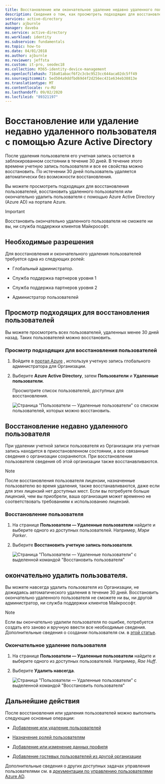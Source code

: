 ```yaml
---
title: Восстановление или окончательное удаление недавно удаленного пользователя в Azure AD
description: Сведения о том, как просмотреть подходящих для восстановления пользователей, восстановить удаленного пользователя или удалить пользователя без возможности восстановления с помощью Azure Active Directory.
services: active-directory
author: ajburnle
manager: daveba
ms.service: active-directory
ms.workload: identity
ms.subservice: fundamentals
ms.topic: how-to
ms.date: 04/01/2018
ms.author: ajburnle
ms.reviewer: jeffsta
ms.custom: it-pro, seodec18
ms.collection: M365-identity-device-management
ms.openlocfilehash: 718a01abacf6f2c3cbc9523cc644aca02dc5ff49
ms.sourcegitcommit: 5ed504a9ddfbd69d4f2d256ec431e634eb38813e
ms.translationtype: MT
ms.contentlocale: ru-RU
ms.lasthandoff: 09/02/2020
ms.locfileid: "89321197"
---
```

# <a name="restore-or-remove-a-recently-deleted-user-using-azure-active-directory"></a>Восстановление или удаление недавно удаленного пользователя с помощью Azure Active Directory
После удаления пользователя его учетная запись остается в заблокированном состоянии в течение 30 дней. В течение этого времени учетную запись пользователя и все ее свойства можно восстановить. По истечении 30 дней пользователь удаляется автоматически без возможности восстановления.

Вы можете просмотреть подходящих для восстановления пользователей, восстановить удаленного пользователя или окончательно удалить пользователя с помощью Azure Active Directory (Azure AD) на портале Azure.

>[!Important]
>Восстановить окончательно удаленного пользователя не сможете ни вы, ни служба поддержки клиентов Майкрософт.

## <a name="required-permissions"></a>Необходимые разрешения
Для восстановления и окончательного удаления пользователей требуется одна из следующих ролей:

- Глобальный администратор.

- Служба поддержка партнеров уровня 1

- Служба поддержка партнеров уровня 2

- Администратор пользователей

## <a name="view-your-restorable-users"></a>Просмотр подходящих для восстановления пользователей
Вы можете просмотреть всех пользователей, удаленных менее 30 дней назад. Таких пользователей можно восстановить.

### <a name="to-view-your-restorable-users"></a>Просмотр подходящих для восстановления пользователей
1. Войдите в [портал Azure](https://portal.azure.com/) , используя учетную запись глобального администратора для Организации.

2. Выберите **Azure Active Directory**, затем **Пользователи** и **Удаленные пользователи**.

    Просмотрите список пользователей, доступных для восстановления.

    ![Страница "Пользователи — Удаленные пользователи" со списком пользователей, которых можно восстановить.](media/active-directory-users-restore/users-deleted-users-view-restorable.png)

## <a name="restore-a-recently-deleted-user"></a>Восстановление недавно удаленного пользователя

При удалении учетной записи пользователя из Организации эта учетная запись находится в приостановленном состоянии, а все связанные сведения о организации сохраняются. При восстановлении пользователя сведения об этой организации также восстанавливаются.

> [!Note]
> После восстановления пользователя лицензии, назначенные пользователю во время удаления, также восстанавливаются, даже если для этих лицензий нет доступных мест. Если вы потребуете больше лицензий, чем вы приобрели, ваша организация может временно не соответствовать требованиям к использованию лицензий.

### <a name="to-restore-a-user"></a>Восстановление пользователя
1. На странице **Пользователи — Удаленные пользователи** найдите и выберите одного из доступных пользователей. Например, _Мэри Parker_.

2. Выберите **Восстановить учетную запись пользователя**.

    ![Страница "Пользователи — Удаленные пользователи" с выделенной командой "Восстановить пользователя"](media/active-directory-users-restore/users-deleted-users-restore-user.png)

## <a name="permanently-delete-a-user"></a>окончательно удалить пользователя.
Вы можете навсегда удалить пользователя из Организации, не дожидаясь автоматического удаления в течение 30 дней. Восстановить окончательно удаленного пользователя не сможете ни вы, ни другой администратор, ни служба поддержки клиентов Майкрософт.

>[!Note]
>Если вы окончательно удалили пользователя по ошибке, потребуется создать его заново и вручную ввести все необходимые сведения. Дополнительные сведения о создании пользователя см. в [этой статье](add-users-azure-active-directory.md).

### <a name="to-permanently-delete-a-user"></a>Окончательное удаление пользователя

1. На странице **Пользователи — Удаленные пользователи** найдите и выберите одного из доступных пользователей. Например, _Rae Huff_.

2. Выберите **Удалить навсегда**.

    ![Страница "Пользователи — Удаленные пользователи" с выделенной командой "Восстановить пользователя"](media/active-directory-users-restore/users-deleted-users-permanent-delete-user.png)

## <a name="next-steps"></a>Дальнейшие действия
После восстановления или удаления пользователей можно выполнить следующие основные операции:

- [Добавление или удаление пользователей](add-users-azure-active-directory.md)

- [Назначение ролей пользователям](active-directory-users-assign-role-azure-portal.md)

- [Добавление или изменение данных профиля](active-directory-users-profile-azure-portal.md)

- [Добавление гостевых пользователей из другой организации](../external-identities/what-is-b2b.md)

Дополнительные сведения о других доступных задачах управления пользователями см. в [документации по управлению пользователями Azure AD](../users-groups-roles/index.yml).